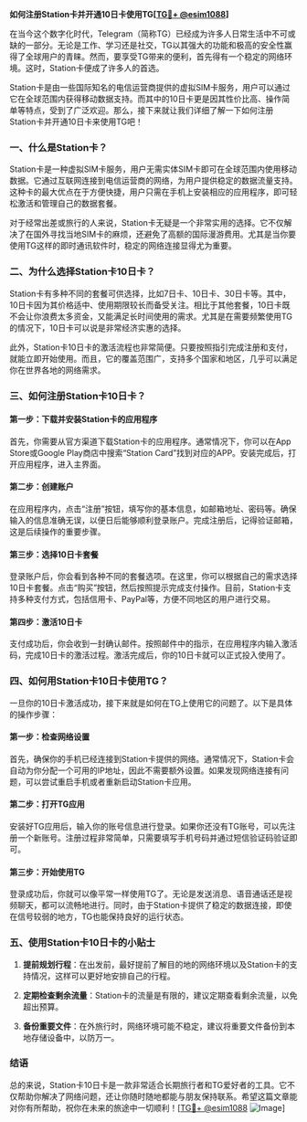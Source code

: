 **如何注册Station卡并开通10日卡使用TG[[TG💪+ @esim1088](https://t.me/s/esim1088)]**

在当今这个数字化时代，Telegram（简称TG）已经成为许多人日常生活中不可或缺的一部分。无论是工作、学习还是社交，TG以其强大的功能和极高的安全性赢得了全球用户的青睐。然而，要享受TG带来的便利，首先得有一个稳定的网络环境。这时，Station卡便成了许多人的首选。

Station卡是由一些国际知名的电信运营商提供的虚拟SIM卡服务，用户可以通过它在全球范围内获得移动数据支持。而其中的10日卡更是因其性价比高、操作简单等特点，受到了广泛欢迎。那么，接下来就让我们详细了解一下如何注册Station卡并开通10日卡来使用TG吧！

### **一、什么是Station卡？**

Station卡是一种虚拟SIM卡服务，用户无需实体SIM卡即可在全球范围内使用移动数据。它通过互联网连接到电信运营商的网络，为用户提供稳定的数据流量支持。这种卡的最大优点在于方便快捷，用户只需在手机上安装相应的应用程序，即可轻松激活和管理自己的数据套餐。

对于经常出差或旅行的人来说，Station卡无疑是一个非常实用的选择。它不仅解决了在国外寻找当地SIM卡的麻烦，还避免了高额的国际漫游费用。尤其是当你要使用TG这样的即时通讯软件时，稳定的网络连接显得尤为重要。

### **二、为什么选择Station卡10日卡？**

Station卡有多种不同的套餐可供选择，比如7日卡、10日卡、30日卡等。其中，10日卡因为其价格适中、使用期限较长而备受关注。相比于其他套餐，10日卡既不会让你浪费太多资金，又能满足长时间使用的需求。尤其是在需要频繁使用TG的情况下，10日卡可以说是非常经济实惠的选择。

此外，Station卡10日卡的激活流程也非常简便。只要按照指引完成注册和支付，就能立即开始使用。而且，它的覆盖范围广，支持多个国家和地区，几乎可以满足你在世界各地的网络需求。

### **三、如何注册Station卡10日卡？**

#### **第一步：下载并安装Station卡的应用程序**
首先，你需要从官方渠道下载Station卡的应用程序。通常情况下，你可以在App Store或Google Play商店中搜索“Station Card”找到对应的APP。安装完成后，打开应用程序，进入主界面。

#### **第二步：创建账户**
在应用程序内，点击“注册”按钮，填写你的基本信息，如邮箱地址、密码等。确保输入的信息准确无误，以便日后能够顺利登录账户。完成注册后，记得验证邮箱，这是后续操作的重要步骤。

#### **第三步：选择10日卡套餐**
登录账户后，你会看到各种不同的套餐选项。在这里，你可以根据自己的需求选择10日卡套餐。点击“购买”按钮，然后按照提示完成支付操作。目前，Station卡支持多种支付方式，包括信用卡、PayPal等，方便不同地区的用户进行交易。

#### **第四步：激活10日卡**
支付成功后，你会收到一封确认邮件。按照邮件中的指示，在应用程序内输入激活码，完成10日卡的激活过程。激活完成后，你的10日卡就可以正式投入使用了。

### **四、如何用Station卡10日卡使用TG？**

一旦你的10日卡激活成功，接下来就是如何在TG上使用它的问题了。以下是具体的操作步骤：

#### **第一步：检查网络设置**
首先，确保你的手机已经连接到Station卡提供的网络。通常情况下，Station卡会自动为你分配一个可用的IP地址，因此不需要额外设置。如果发现网络连接有问题，可以尝试重启手机或者重新启动Station卡应用。

#### **第二步：打开TG应用**
安装好TG应用后，输入你的账号信息进行登录。如果你还没有TG账号，可以先注册一个新账号。注册过程非常简单，只需要填写手机号码并通过短信验证码验证即可。

#### **第三步：开始使用TG**
登录成功后，你就可以像平常一样使用TG了。无论是发送消息、语音通话还是视频聊天，都可以流畅地进行。同时，由于Station卡提供了稳定的数据连接，即使在信号较弱的地方，TG也能保持良好的运行状态。

### **五、使用Station卡10日卡的小贴士**

1. **提前规划行程**：在出发前，最好提前了解目的地的网络环境以及Station卡的支持情况，这样可以更好地安排自己的行程。
   
2. **定期检查剩余流量**：Station卡的流量是有限的，建议定期查看剩余流量，以免超出预算。

3. **备份重要文件**：在外旅行时，网络环境可能不稳定，建议将重要文件备份到本地存储设备中，以防万一。

### **结语**

总的来说，Station卡10日卡是一款非常适合长期旅行者和TG爱好者的工具。它不仅帮助你解决了网络问题，还让你随时随地都能与朋友保持联系。希望这篇文章能对你有所帮助，祝你在未来的旅途中一切顺利！[[TG💪+ @esim1088](https://t.me/s/esim1088) ![Image](https://i.postimg.cc/4NQfJmqS/Snipaste-2025-05-13-00-14-12.png)]
